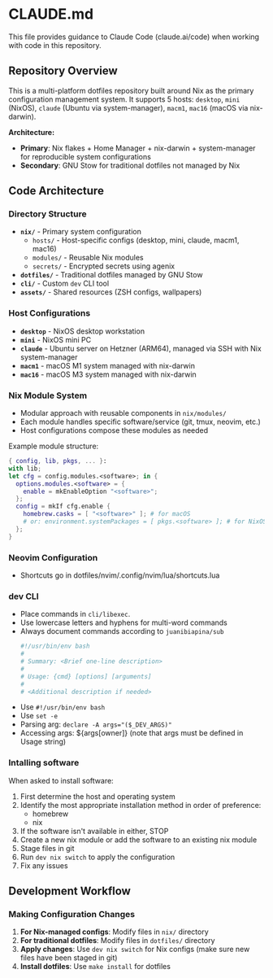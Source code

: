 # CLAUDE.md

This file provides guidance to Claude Code (claude.ai/code) when working with code in this repository.

## Repository Overview

This is a multi-platform dotfiles repository built around Nix as the primary configuration management system.
It supports 5 hosts: `desktop`, `mini` (NixOS), `claude` (Ubuntu via system-manager), `macm1`, `mac16` (macOS via nix-darwin).

**Architecture:**
- **Primary**: Nix flakes + Home Manager + nix-darwin + system-manager for reproducible system configurations
- **Secondary**: GNU Stow for traditional dotfiles not managed by Nix

## Code Architecture

### Directory Structure

- **`nix/`** - Primary system configuration
  - `hosts/` - Host-specific configs (desktop, mini, claude, macm1, mac16)
  - `modules/` - Reusable Nix modules
  - `secrets/` - Encrypted secrets using agenix
- **`dotfiles/`** - Traditional dotfiles managed by GNU Stow
- **`cli/`** - Custom `dev` CLI tool
- **`assets/`** - Shared resources (ZSH configs, wallpapers)

### Host Configurations

- **`desktop`** - NixOS desktop workstation
- **`mini`** - NixOS mini PC
- **`claude`** - Ubuntu server on Hetzner (ARM64), managed via SSH with Nix system-manager
- **`macm1`** - macOS M1 system managed with nix-darwin
- **`mac16`** - macOS M3 system managed with nix-darwin

### Nix Module System

- Modular approach with reusable components in `nix/modules/`
- Each module handles specific software/service (git, tmux, neovim, etc.)
- Host configurations compose these modules as needed

Example module structure:
```nix
{ config, lib, pkgs, ... }:
with lib;
let cfg = config.modules.<software>; in {
  options.modules.<software> = {
    enable = mkEnableOption "<software>";
  };
  config = mkIf cfg.enable {
    homebrew.casks = [ "<software>" ]; # for macOS
    # or: environment.systemPackages = [ pkgs.<software> ]; # for NixOS
  };
}
```

### Neovim Configuration

- Shortcuts go in dotfiles/nvim/.config/nvim/lua/shortcuts.lua

### dev CLI

- Place commands in `cli/libexec`.
- Use lowercase letters and hyphens for multi-word commands
- Always document commands according to `juanibiapina/sub`
  ```bash
  #!/usr/bin/env bash
  #
  # Summary: <Brief one-line description>
  #
  # Usage: {cmd} [options] [arguments]
  #
  # <Additional description if needed>
  ```
- Use `#!/usr/bin/env bash`
- Use `set -e`
- Parsing arg: `declare -A args="($_DEV_ARGS)"`
- Accessing args: ${args[owner]} (note that args must be defined in Usage string)

### Intalling software

When asked to install software:

1. First determine the host and operating system
2. Identify the most appropriate installation method in order of preference:
   - homebrew
   - nix
3. If the software isn't available in either, STOP
4. Create a new nix module or add the software to an existing nix module
5. Stage files in git
6. Run `dev nix switch` to apply the configuration
7. Fix any issues

## Development Workflow

### Making Configuration Changes

1. **For Nix-managed configs**: Modify files in `nix/` directory
2. **For traditional dotfiles**: Modify files in `dotfiles/` directory
3. **Apply changes**: Use `dev nix switch` for Nix configs (make sure new files have been staged in git)
4. **Install dotfiles**: Use `make install` for dotfiles
